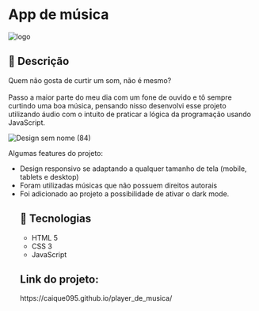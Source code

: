 <h1> App de música </h1>

![logo](https://user-images.githubusercontent.com/101210878/215283189-4eb3cb90-139f-4559-bba3-7404c8149527.svg)

<h2> 📖 Descrição </h2> 

<p>
    Quem não gosta de curtir um som, não é mesmo? 
<br><br>    
Passo a maior parte do meu dia com um fone de ouvido e tô sempre
curtindo uma boa música, pensando nisso desenvolvi esse projeto utilizando áudio com o intuito de praticar a lógica da programação usando JavaScript.
</p>

![Design sem nome (84)](https://user-images.githubusercontent.com/101210878/215285439-5b7dd602-594b-4b39-8a87-466ca351fa6a.png)

<p>
Algumas features do projeto: 
<ul>
  <li>Design responsivo se adaptando a qualquer tamanho de tela (mobile, tablets e desktop) </li>
  <li>Foram utilizadas músicas que não possuem direitos autorais </li>
  <li>Foi adicionado ao projeto a possibilidade de ativar o dark mode. </li>

</p>

<h2> 🚀 Tecnologias </h2>
<ul>
  <li> HTML 5 </li>
  <li> CSS 3 </li>
  <li> JavaScript </li>
 </ul>
 
 <h2> Link do projeto: </h2>
 https://caique095.github.io/player_de_musica/



